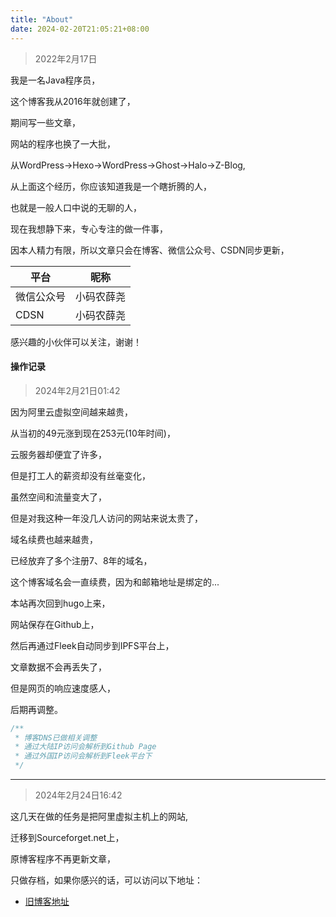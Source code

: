 ```yaml
---
title: "About"
date: 2024-02-20T21:05:21+08:00
---
```


> 2022年2月17日

我是一名Java程序员，

这个博客我从2016年就创建了，

期间写一些文章，

网站的程序也换了一大批，

从WordPress->Hexo->WordPress->Ghost->Halo->Z-Blog,

从上面这个经历，你应该知道我是一个瞎折腾的人，

也就是一般人口中说的无聊的人，

现在我想静下来，专心专注的做一件事，

因本人精力有限，所以文章只会在博客、微信公众号、CSDN同步更新，


|平台|昵称|
|-------|---------|
|微信公众号|小码农薛尧|
|CDSN|小码农薛尧|


感兴趣的小伙伴可以关注，谢谢！



#### 操作记录 

> 2024年2月21日01:42

因为阿里云虚拟空间越来越贵，

从当初的49元涨到现在253元(10年时间)，

云服务器却便宜了许多，

但是打工人的薪资却没有丝毫变化，

虽然空间和流量变大了，

但是对我这种一年没几人访问的网站来说太贵了，

域名续费也越来越贵，

已经放弃了多个注册7、8年的域名，

这个博客域名会一直续费，因为和邮箱地址是绑定的...

本站再次回到hugo上来，

网站保存在Github上，

然后再通过Fleek自动同步到IPFS平台上，

文章数据不会再丢失了，

但是网页的响应速度感人，

后期再调整。
``` js
/**
 * 博客DNS已做相关调整
 * 通过大陆IP访问会解析到Github Page
 * 通过外国IP访问会解析到Fleek平台下
 */
```
---

> 2024年2月24日16:42

这几天在做的任务是把阿里虚拟主机上的网站,

迁移到Sourceforget.net上，

原博客程序不再更新文章，

只做存档，如果你感兴的话，可以访问以下地址：

* [旧博客地址](http://zblog.xueyao.me/)


